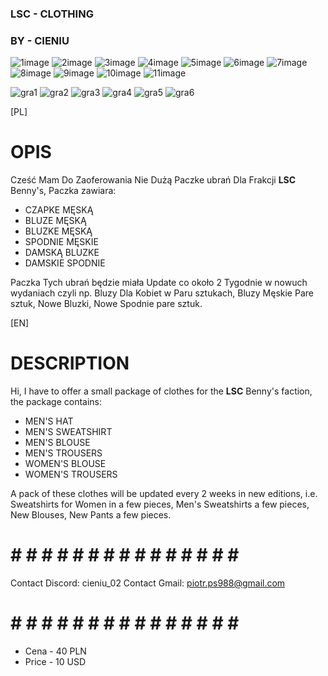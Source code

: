 ### LSC - CLOTHING ###
### BY - CIENIU ###
![1image](https://github.com/user-attachments/assets/7f4b711a-699a-4ba3-8334-b213a6332db2)
![2image](https://github.com/user-attachments/assets/babce13c-788d-4981-afc4-daee1557d981)
![3image](https://github.com/user-attachments/assets/faed7d9b-70af-4643-bffc-9dd911a81405)
![4image](https://github.com/user-attachments/assets/010c52b1-b14c-470b-b944-6d166a0bac79)
![5image](https://github.com/user-attachments/assets/e87c2aef-61b9-4531-ad2a-de0ed482fe76)
![6image](https://github.com/user-attachments/assets/0ce13e85-b702-4f48-a038-f59c06c79460)
![7image](https://github.com/user-attachments/assets/29be9ecb-c75d-49e3-bd22-2417e664607f)
![8image](https://github.com/user-attachments/assets/a899ade6-57a6-4048-882c-f5fe74c2efe0)
![9image](https://github.com/user-attachments/assets/627b333d-9abc-4865-b719-fb77feff8d3c)
![10image](https://github.com/user-attachments/assets/bc2c5fd4-3310-488b-8623-79b777979aa2)
![11image](https://github.com/user-attachments/assets/2d4b8c7e-421f-4d47-a4d1-f043bc9ae5fd)

![gra1](https://github.com/user-attachments/assets/1eec6673-4b3e-426c-94b5-692bbf04999f)
![gra2](https://github.com/user-attachments/assets/060639d0-ebea-45e3-99fd-fee9c8a9149a)
![gra3](https://github.com/user-attachments/assets/c1f836a4-68a9-498d-99e8-10fa95bea0ef)
![gra4](https://github.com/user-attachments/assets/56381e4f-256d-4f4e-a074-572f5b0b9026)
![gra5](https://github.com/user-attachments/assets/98299eb9-ac83-466b-884a-9f22441956f9)
![gra6](https://github.com/user-attachments/assets/2084c1fb-59f1-46ec-8fc5-c4d96b59cc85)

[PL]
# OPIS
Cześć Mam Do Zaoferowania Nie Dużą Paczke ubrań Dla Frakcji **LSC** Benny's, Paczka zawiara:
- CZAPKE MĘSKĄ
- BLUZE MĘSKĄ
- BLUZKE MĘSKĄ
- SPODNIE MĘSKIE
- DAMSKĄ BLUZKE
- DAMSKIE SPODNIE

Paczka Tych ubrań będzie miała Update co około 2 Tygodnie w nowuch wydaniach czyli np. Bluzy Dla Kobiet w Paru sztukach, Bluzy Męskie Pare sztuk, Nowe Bluzki, Nowe Spodnie pare sztuk.

[EN]
# DESCRIPTION
Hi, I have to offer a small package of clothes for the **LSC** Benny's faction, the package contains:
- MEN'S HAT
- MEN'S SWEATSHIRT
- MEN'S BLOUSE
- MEN'S TROUSERS
- WOMEN'S BLOUSE
- WOMEN'S TROUSERS

A pack of these clothes will be updated every 2 weeks in new editions, i.e. Sweatshirts for Women in a few pieces, Men's Sweatshirts a few pieces, New Blouses, New Pants a few pieces.
# # # # # # # # # # # # # # # # #
Contact Discord: cieniu_02
Contact Gmail: piotr.ps988@gmail.com
# # # # # # # # # # # # # # # # #
- Cena - 40 PLN
- Price - 10 USD
